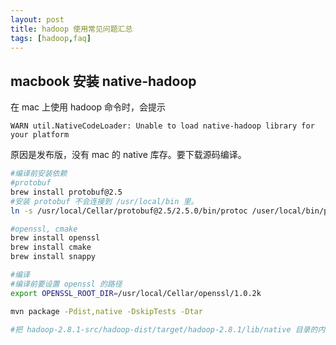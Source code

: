 ```yaml
---
layout: post
title: hadoop 使用常见问题汇总
tags: [hadoop,faq]
---
```


## macbook 安装 native-hadoop

在 mac 上使用 hadoop 命令时，会提示

```
WARN util.NativeCodeLoader: Unable to load native-hadoop library for your platform
```

原因是发布版，没有 mac 的 native 库存。要下载源码编译。

```bash
#编译前安装依赖
#protobuf
brew install protobuf@2.5
#安装 protobuf 不会连接到 /usr/local/bin 里。
ln -s /usr/local/Cellar/protobuf@2.5/2.5.0/bin/protoc /user/local/bin/protoc

#openssl, cmake
brew install openssl
brew install cmake
brew install snappy

#编译
#编译前要设置 openssl 的路径
export OPENSSL_ROOT_DIR=/usr/local/Cellar/openssl/1.0.2k

mvn package -Pdist,native -DskipTests -Dtar

#把 hadoop-2.8.1-src/hadoop-dist/target/hadoop-2.8.1/lib/native 目录的内容覆盖 lib/native
```
